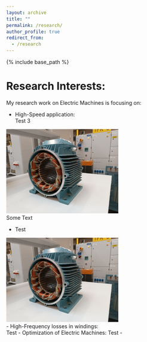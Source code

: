 ```yaml
---
layout: archive
title: ""
permalink: /research/
author_profile: true
redirect_from:
  - /research
---
```


{% include base_path %}


Research Interests:
======


My research work on Electric Machines is focusing on:
- High-Speed application:  
Test 3  
<img src='/images/homepage_electric_machines.png' style="float:none;width:300px;">  
<br/> Some Text

- Test  
<div><img src='/images/homepage_electric_machines.png' style="float:none;width:300px;"></div>
- High-Frequency losses in windings:<br/>
Test
- Optimization of Electric Machines:
Test
- 
